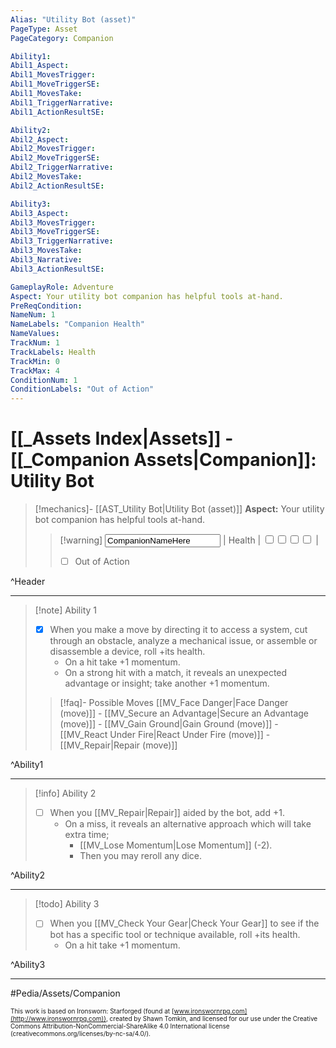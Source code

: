 ```yaml
---
Alias: "Utility Bot (asset)"
PageType: Asset
PageCategory: Companion

Ability1:
Abil1_Aspect:
Abil1_MovesTrigger:
Abil1_MoveTriggerSE:
Abil1_MovesTake:
Abil1_TriggerNarrative:
Abil1_ActionResultSE:

Ability2:
Abil2_Aspect:
Abil2_MovesTrigger:
Abil2_MoveTriggerSE:
Abil2_TriggerNarrative:
Abil2_MovesTake:
Abil2_ActionResultSE:

Ability3:
Abil3_Aspect:
Abil3_MovesTrigger:
Abil3_MoveTriggerSE:
Abil3_TriggerNarrative:
Abil3_MovesTake:
Abil3_Narrative:
Abil3_ActionResultSE:

GameplayRole: Adventure
Aspect: Your utility bot companion has helpful tools at-hand. 
PreReqCondition: 
NameNum: 1
NameLabels: "Companion Health"
NameValues:
TrackNum: 1
TrackLabels: Health
TrackMin: 0
TrackMax: 4
ConditionNum: 1
ConditionLabels: "Out of Action"
---
```

# [[_Assets Index|Assets]] - [[_Companion Assets|Companion]]: Utility Bot

> [!mechanics]- [[AST_Utility Bot|Utility Bot (asset)]]
> **Aspect:** Your utility bot companion has helpful tools at-hand. 
> > [!warning] <input type=texbox value="CompanionNameHere"> | Health | <input type="checkbox" /><input type="checkbox" /><input type="checkbox" /><input type="checkbox" /> |
> > - [ ] Out of Action

^Header

___
> [!note] Ability 1
> - [x] When you make a move by directing it to access a system, cut through an obstacle, analyze a mechanical issue, or assemble or disassemble a device, roll +its health.  
> 	- On a hit take +1 momentum. 
> 	- On a strong hit with a match, it reveals an unexpected advantage or insight; take another +1 momentum.
> > [!faq]- Possible Moves
> > [[MV_Face Danger|Face Danger (move)]] - [[MV_Secure an Advantage|Secure an Advantage (move)]] - [[MV_Gain Ground|Gain Ground (move)]] - [[MV_React Under Fire|React Under Fire (move)]] - [[MV_Repair|Repair (move)]]


^Ability1

___
> [!info] Ability 2
> - [ ] When you [[MV_Repair|Repair]] aided by the bot, add +1. 
> 	- On a miss, it reveals an alternative approach which will take extra time; 
> 		- [[MV_Lose Momentum|Lose Momentum]] (-2).
> 		- Then you may reroll any dice.

^Ability2

___
> [!todo] Ability 3
> - [ ] When you [[MV_Check Your Gear|Check Your Gear]] to see if the bot has a specific tool or technique available, roll +its health.
> 	- On a hit take +1 momentum.

^Ability3

___

#Pedia/Assets/Companion 

<font size=-2>This work is based on Ironsworn: Starforged (found at [www.ironswornrpg.com](http://www.ironswornrpg.com)), created by Shawn Tomkin, and licensed for our use under the Creative Commons Attribution-NonCommercial-ShareAlike 4.0 International license  (creativecommons.org/licenses/by-nc-sa/4.0/).</font>